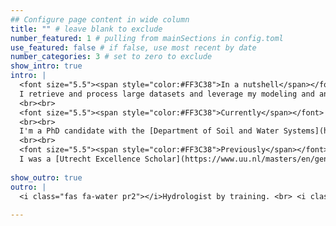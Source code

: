 ```yaml
---
## Configure page content in wide column
title: "" # leave blank to exclude
number_featured: 1 # pulling from mainSections in config.toml
use_featured: false # if false, use most recent by date
number_categories: 3 # set to zero to exclude
show_intro: true
intro: |
  <font size="5.5"><span style="color:#FF3C38">In a nutshell</span></font><br><br>
  I retrieve and process large datasets and leverage my modeling and analytical skills to generate insights from complex geospatial and environmental datasets to inform sustainable strategies for addressing climate risks. 
  <br><br>
  <font size="5.5"><span style="color:#FF3C38">Currently</span></font>
  <br><br>
  I'm a PhD candidate with the [Department of Soil and Water Systems](https://www.uidaho.edu/cals/soil-and-water-systems/) at the [University of Idaho](https://www.uidaho.edu/). As a part of [Dr. Erin Brooks'](https://www.uidaho.edu/cals/soil-and-water-systems/our-people/erin-brooks) research group my research focuses on improving the understanding of the implications of various land management strategies on water quality by employing hydrology and water resources models along with large datasets. Here, I also build data-driven tools to inform strategies targeted at addressing climate risks and supporting environmental management-related decision-making. 
  <br><br>
  <font size="5.5"><span style="color:#FF3C38">Previously</span></font><br><br>
  I was a [Utrecht Excellence Scholar](https://www.uu.nl/masters/en/general-information/international-students/financial-matters/grants-and-scholarships/utrecht-excellence-scholarships) at the [Utrecht University](https://www.uu.nl/en) in the Netherlands. There I employed the next generation global hydrology and water resources model (PCR-GLOBWB) along with various remote sensing products to derive water management insights in some of the most water stressed regions of the world.
  
show_outro: true
outro: |
  <i class="fas fa-water pr2"></i>Hydrologist by training. <br> <i class="fas fa-lightbulb pr2"></i>Curious about all intersections of water, data and society.
  
---
```


